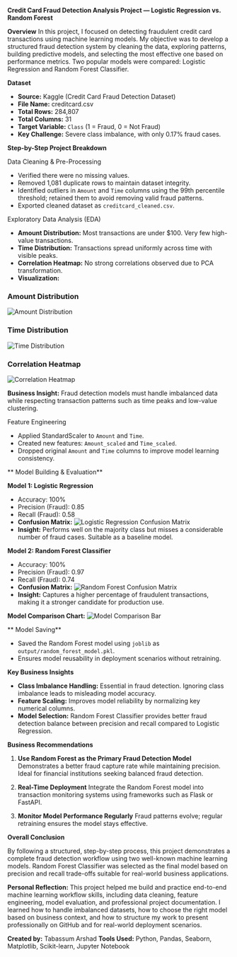 **Credit Card Fraud Detection Analysis Project — Logistic Regression vs. Random Forest**

**Overview**
In this project, I focused on detecting fraudulent credit card transactions using machine learning models. My objective was to develop a structured fraud detection system by cleaning the data, exploring patterns, building predictive models, and selecting the most effective one based on performance metrics. Two popular models were compared: Logistic Regression and Random Forest Classifier.

**Dataset**
* **Source:** Kaggle (Credit Card Fraud Detection Dataset)
* **File Name:** creditcard.csv
* **Total Rows:** 284,807
* **Total Columns:** 31
* **Target Variable:** `Class` (1 = Fraud, 0 = Not Fraud)
* **Key Challenge:** Severe class imbalance, with only 0.17% fraud cases.

**Step-by-Step Project Breakdown**

Data Cleaning & Pre-Processing

* Verified there were no missing values.
* Removed 1,081 duplicate rows to maintain dataset integrity.
* Identified outliers in `Amount` and `Time` columns using the 99th percentile threshold; retained them to avoid removing valid fraud patterns.
* Exported cleaned dataset as `creditcard_cleaned.csv`.

Exploratory Data Analysis (EDA)

* **Amount Distribution:** Most transactions are under \$100. Very few high-value transactions.
* **Time Distribution:** Transactions spread uniformly across time with visible peaks.
* **Correlation Heatmap:** No strong correlations observed due to PCA transformation.
* **Visualization:**

### Amount Distribution
![Amount Distribution](charts/amount_distribution.png)

### Time Distribution
![Time Distribution](charts/time_distribution.png)

### Correlation Heatmap
![Correlation Heatmap](charts/correlation_heatmap.png)

**Business Insight:** Fraud detection models must handle imbalanced data while respecting transaction patterns such as time peaks and low-value clustering.

Feature Engineering

* Applied StandardScaler to `Amount` and `Time`.
* Created new features: `Amount_scaled` and `Time_scaled`.
* Dropped original `Amount` and `Time` columns to improve model learning consistency.

** Model Building & Evaluation**

**Model 1: Logistic Regression**

* Accuracy: 100%
* Precision (Fraud): 0.85
* Recall (Fraud): 0.58
* **Confusion Matrix:** ![Logistic Regression Confusion Matrix](charts/logistic_regression_confusion_matrix.png)
* **Insight:** Performs well on the majority class but misses a considerable number of fraud cases. Suitable as a baseline model.

**Model 2: Random Forest Classifier**

* Accuracy: 100%
* Precision (Fraud): 0.97
* Recall (Fraud): 0.74
* **Confusion Matrix:** ![Random Forest Confusion Matrix](charts/random_forest_confusion_matrix.png)
* **Insight:** Captures a higher percentage of fraudulent transactions, making it a stronger candidate for production use.

**Model Comparison Chart:**
![Model Comparison Bar](charts/model_comparison_bar.png)

** Model Saving**

* Saved the Random Forest model using `joblib` as `output/random_forest_model.pkl`.
* Ensures model reusability in deployment scenarios without retraining.

**Key Business Insights**

* **Class Imbalance Handling:** Essential in fraud detection. Ignoring class imbalance leads to misleading model accuracy.
* **Feature Scaling:** Improves model reliability by normalizing key numerical columns.
* **Model Selection:** Random Forest Classifier provides better fraud detection balance between precision and recall compared to Logistic Regression.

**Business Recommendations**

1. **Use Random Forest as the Primary Fraud Detection Model**
   Demonstrates a better fraud capture rate while maintaining precision. Ideal for financial institutions seeking balanced fraud detection.

2. **Real-Time Deployment**
   Integrate the Random Forest model into transaction monitoring systems using frameworks such as Flask or FastAPI.

3. **Monitor Model Performance Regularly**
   Fraud patterns evolve; regular retraining ensures the model stays effective.

**Overall Conclusion**

By following a structured, step-by-step process, this project demonstrates a complete fraud detection workflow using two well-known machine learning models. Random Forest Classifier was selected as the final model based on precision and recall trade-offs suitable for real-world business applications.

**Personal Reflection:**
This project helped me build and practice end-to-end machine learning workflow skills, including data cleaning, feature engineering, model evaluation, and professional project documentation. I learned how to handle imbalanced datasets, how to choose the right model based on business context, and how to structure my work to present professionally on GitHub and for real-world deployment scenarios.



**Created by:** Tabassum Arshad
**Tools Used:** Python, Pandas, Seaborn, Matplotlib, Scikit-learn, Jupyter Notebook

